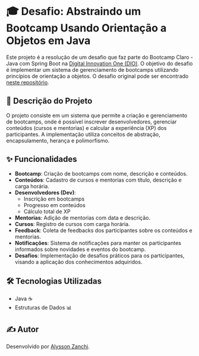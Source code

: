 # 🎓 Desafio: Abstraindo um Bootcamp Usando Orientação a Objetos em Java

Este projeto é a resolução de um desafio que faz parte do Bootcamp Claro - Java com Spring Boot na [Digital Innovation One (DIO)](https://www.dio.me). O objetivo do desafio é implementar um sistema de gerenciamento de bootcamps utilizando princípios de orientação a objetos. O desafio original pode ser encontrado [neste repositório](https://github.com/cami-la/desafio-poo-dio).

## 📖 Descrição do Projeto

O projeto consiste em um sistema que permite a criação e gerenciamento de bootcamps, onde é possível inscrever desenvolvedores, gerenciar conteúdos (cursos e mentorias) e calcular a experiência (XP) dos participantes. A implementação utiliza conceitos de abstração, encapsulamento, herança e polimorfismo.

## ✨ Funcionalidades

- **Bootcamp**: Criação de bootcamps com nome, descrição e conteúdos.
- **Conteúdos**: Cadastro de cursos e mentorias com título, descrição e carga horária.
- **Desenvolvedores (Dev)**:
  - Inscrição em bootcamps
  - Progresso em conteúdos
  - Cálculo total de XP
- **Mentorias**: Adição de mentorias com data e descrição.
- **Cursos**: Registro de cursos com carga horária.
- **Feedback**: Coleta de feedbacks dos participantes sobre os conteúdos e mentorias.
- **Notificações**: Sistema de notificações para manter os participantes informados sobre novidades e eventos do bootcamp.
- **Desafios**: Implementação de desafios práticos para os participantes, visando a aplicação dos conhecimentos adquiridos.

## 🛠️ Tecnologias Utilizadas

- Java ☕
- Estruturas de Dados 📊

## ✍️ Autor

Desenvolvido por [Alysson Zanchi](https://www.linkedin.com/in/alyssonzanchi/).

